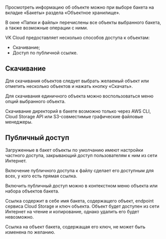 Просмотреть информацию об объекте можно при выборе бакета на вкладке «Бакеты» раздела «Объектное хранилище».

В окне «Папки и файлы» перечислены все объекты выбранного бакета, а также возможные операции с ними.

VK Cloud предоставляет несколько способов доступа к объектам:

- Скачивание;
- Доступ по публичной ссылке.

## Скачивание

Для скачивания объектов следует выбрать желаемый объект или отметить несколько объектов и нажать кнопку «Скачать».

Для скачивания единичного объекта можно воспользоваться меню опций выбранного объекта.

<warn>

Скачивание директорий в бакете возможно только через AWS CLI, Cloud Storage API или S3-совместимые графические файловые менеджеры.

</warn>

## Публичный доступ

Загруженные в бакет объекты по умолчанию имеют настройки частного доступа, закрывающий доступ пользователям к ним из сети Интернет.

Включение публичного доступа к файлу сделает его доступным для всех, у кого есть прямая ссылка.

Включить публичный доступ можно в контекстном меню объекта или набора объектов бакета.

Ссылка содержит в себе имя бакета, содержащего объект, endpoint сервиса Cloud Storage и ключ объекта. Объект будет доступен из сети Интернет на чтение и копирование, однако удалить его будет невозможно.

<info>

Ссылка на объект бакета, содержащая его ключ, не может быть изменена по желанию.

</info>
